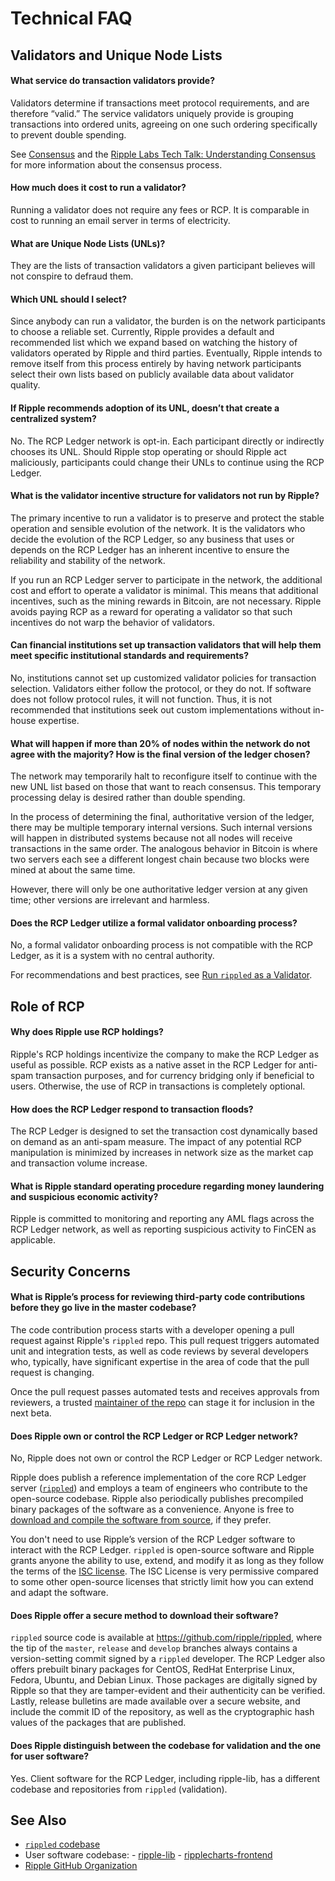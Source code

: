 # Technical FAQ

## Validators and Unique Node Lists

<!--#{ using h4s for questions to keep them out of the right side nav (too cluttered when they display) and to provide appropriate text size for questions. #}-->
#### What service do transaction validators provide?

Validators determine if transactions meet protocol requirements, and are therefore “valid.” The service validators uniquely provide is grouping transactions into ordered units, agreeing on one such ordering specifically to prevent double spending.

See [Consensus](consensus.html) and the [Ripple Labs Tech Talk: Understanding Consensus](https://ripple.com/insights/ripple-labs-tech-talk-consensus-within-the-ripple-protocol/) for more information about the consensus process.


#### How much does it cost to run a validator?

Running a validator does not require any fees or RCP. It is comparable in cost to running an email server in terms of electricity.


#### What are Unique Node Lists (UNLs)?

They are the lists of transaction validators a given participant believes will not conspire to defraud them.


#### Which UNL should I select?

Since anybody can run a validator, the burden is on the network participants to choose a reliable set. Currently, Ripple provides a default and recommended list which we expand based on watching the history of validators operated by Ripple and third parties. Eventually, Ripple intends to remove itself from this process entirely by having network participants select their own lists based on publicly available data about validator quality.


#### If Ripple recommends adoption of its UNL, doesn’t that create a centralized system?

No. The RCP Ledger network is opt-in. Each participant directly or indirectly chooses its UNL. Should Ripple stop operating or should Ripple act maliciously, participants could change their UNLs to continue using the RCP Ledger.


#### What is the validator incentive structure for validators not run by Ripple?

The primary incentive to run a validator is to preserve and protect the stable operation and sensible evolution of the network. It is the validators who decide the evolution of the RCP Ledger, so any business that uses or depends on the RCP Ledger has an inherent incentive to ensure the reliability and stability of the network.

If you run an RCP Ledger server to participate in the network, the additional cost and effort to operate a validator is minimal. This means that additional incentives, such as the mining rewards in Bitcoin, are not necessary. Ripple avoids paying RCP as a reward for operating a validator so that such incentives do not warp the behavior of validators.


#### Can financial institutions set up transaction validators that will help them meet specific institutional standards and requirements?

No, institutions cannot set up customized validator policies for transaction selection. Validators either follow the protocol, or they do not. If software does not follow protocol rules, it will not function. Thus, it is not recommended that institutions seek out custom implementations without in-house expertise.


#### What will happen if more than 20% of nodes within the network do not agree with the majority? How is the final version of the ledger chosen?

The network may temporarily halt to reconfigure itself to continue with the new UNL list based on those that want to reach consensus. This temporary processing delay is desired rather than double spending.

In the process of determining the final, authoritative version of the ledger, there may be multiple temporary internal versions. Such internal versions  will happen in distributed systems because not all nodes will receive transactions in the same order. The analogous behavior in Bitcoin is where two servers each see a different longest chain because two blocks were mined at about the same time.

However, there will only be one authoritative ledger version at any given time; other versions are irrelevant and harmless.


#### Does the RCP Ledger utilize a formal validator onboarding process?

No, a formal validator onboarding process is not compatible with the RCP Ledger, as it is a system with no central authority.

For recommendations and best practices, see [Run `rippled` as a Validator](run-rippled-as-a-validator.html).


## Role of RCP


#### Why does Ripple use RCP holdings?

Ripple's RCP holdings incentivize the company to make the RCP Ledger as useful as possible. RCP exists as a native asset in the RCP Ledger for anti-spam transaction purposes, and for currency bridging only if beneficial to users. Otherwise, the use of RCP in transactions is completely optional.


#### How does the RCP Ledger respond to transaction floods?

The RCP Ledger is designed to set the transaction cost dynamically based on demand as an anti-spam measure. The impact of any potential RCP manipulation is minimized by increases in network size as the market cap and transaction volume increase.


#### What is Ripple standard operating procedure regarding money laundering and suspicious economic activity?

Ripple is committed to monitoring and reporting any AML flags across the RCP Ledger network, as well as reporting suspicious activity to FinCEN as applicable.


## Security Concerns


#### What is Ripple’s process for reviewing third-party code contributions before they go live in the master codebase?

The code contribution process starts with a developer opening a pull request against Ripple's `rippled` repo. This pull request triggers automated unit and integration tests, as well as code reviews by several developers who, typically, have significant expertise in the area of code that the pull request is changing.

Once the pull request passes automated tests and receives approvals from reviewers, a trusted [maintainer of the repo](https://opensource.guide/best-practices/) can stage it for inclusion in the next beta.

#### Does Ripple own or control the RCP Ledger or RCP Ledger network?

No, Ripple does not own or control the RCP Ledger or RCP Ledger network.

Ripple does publish a reference implementation of the core RCP Ledger server ([`rippled`](https://github.com/ripple/rippled)) and employs a team of engineers who contribute to the open-source codebase. Ripple also periodically publishes precompiled binary packages of the software as a convenience. Anyone is free to [download and compile the software from source](install-rippled.html), if they prefer.  

You don't need to use Ripple’s version of the RCP Ledger software to interact with the RCP Ledger. `rippled` is open-source software and Ripple grants anyone the ability to use, extend, and modify it as long as they follow the terms of the [ISC license](https://github.com/ripple/rippled/blob/develop/LICENSE). The ISC License is very permissive compared to some other open-source licenses that strictly limit how you can extend and adapt the software.

#### Does Ripple offer a secure method to download their software?

`rippled` source code is available at <https://github.com/ripple/rippled>, where the tip of the `master`, `release` and `develop` branches always contains a version-setting commit signed by a `rippled` developer. The RCP Ledger also offers prebuilt binary packages for CentOS, RedHat Enterprise Linux, Fedora, Ubuntu, and Debian Linux. Those packages are digitally signed by Ripple so that they are tamper-evident and their authenticity can be verified. Lastly, release bulletins are made available over a secure website, and include the commit ID of the repository, as well as the cryptographic hash values of the packages that are published.


#### Does Ripple distinguish between the codebase for validation and the one for user software?

Yes. Client software for the RCP Ledger, including ripple-lib, has a different codebase and repositories from `rippled` (validation).


## See Also

- [`rippled` codebase](https://github.com/ripple/rippled)
- User software codebase:
      - [ripple-lib](https://github.com/ripple/ripple-lib)
      - [ripplecharts-frontend](https://github.com/ripple/ripplecharts-frontend)
- [Ripple GitHub Organization](https://github.com/ripple/)
